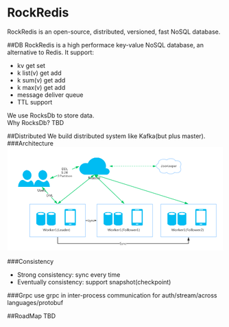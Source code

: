 # RockRedis  

RockRedis is an open-source, distributed, versioned, fast NoSQL database.

##DB
RockRedis is a high performace key-value NoSQL database, an alternative to Redis.
It support: 
- kv get set
- k list(v) get add
- k sum(v) get add
- k max(v) get add
- message deliver queue
- TTL support

We use RocksDb to store data.   
Why RocksDb? TBD

##Distributed
We build distributed system like Kafka(but plus master).
###Architecture
![RockRedis Architecture](docs/images/RockRedis.png)

###Consistency
- Strong consistency: sync every time
- Eventually consistency: support snapshot(checkpoint)

###Grpc
use grpc in inter-process communication for auth/stream/across languages/protobuf

##RoadMap
TBD

